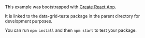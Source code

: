 This example was bootstrapped with [Create React App](https://github.com/facebook/create-react-app).

It is linked to the data-grid-teste package in the parent directory for development purposes.

You can run `npm install` and then `npm start` to test your package.
